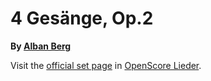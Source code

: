 # 4 Gesänge, Op.2

__By [Alban Berg](..)__

Visit the [official set page] in [OpenScore Lieder].

[official set page]: https://musescore.com/openscore-lieder-corpus/sets/13803025
[OpenScore Lieder]: https://musescore.com/openscore-lieder-corpus